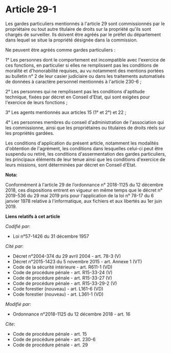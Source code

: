 # Article 29-1

Les gardes particuliers mentionnés à l'article 29 sont commissionnés par le propriétaire ou tout autre titulaire de droits
sur la propriété qu'ils sont chargés de surveiller. Ils doivent être agréés par le préfet du département dans lequel se situe
la propriété désignée dans la commission.

Ne peuvent être agréés comme gardes particuliers :

1° Les personnes dont le comportement est incompatible avec l'exercice de ces fonctions, en particulier si elles ne
remplissent pas les conditions de moralité et d'honorabilité requises, au vu notamment des mentions portées au bulletin n° 2
de leur casier judiciaire ou dans les traitements automatisés de données à caractère personnel mentionnés à l'article 230-6 ;

2° Les personnes qui ne remplissent pas les conditions d'aptitude technique, fixées par décret en Conseil d'Etat, qui sont
exigées pour l'exercice de leurs fonctions ;

3° Les agents mentionnés aux articles 15 (1° et 2°) et 22 ;

4° Les personnes membres du conseil d'administration de l'association qui les commissionne, ainsi que les propriétaires ou
titulaires de droits réels sur les propriétés gardées.

Les conditions d'application du présent article, notamment les modalités d'obtention de l'agrément, les conditions dans
lesquelles celui-ci peut être suspendu ou retiré, les conditions d'assermentation des gardes particuliers, les principaux
éléments de leur tenue ainsi que les conditions d'exercice de leurs missions, sont déterminées par décret en Conseil d'Etat.

**Nota:**

Conformément à l'article 29 de l’ordonnance n° 2018-1125 du 12 décembre 2018, ces dispositions entrent en vigueur en même
temps que le décret n° 2019-536 du 29 mai 2019 pris pour l'application de la loi n° 78-17 du 6 janvier 1978 relative à
l'informatique, aux fichiers et aux libertés au 1er juin 2019.

**Liens relatifs à cet article**

_Codifié par_:

  - Loi n°57-1426 du 31 décembre 1957

_Cité par_:

  - Décret n°2004-374 du 29 avril 2004 - art. 78-3 (V)
  - Décret n°2015-1423 du 5 novembre 2015 - art. Annexe 1 (VT)
  - Code de la sécurité intérieure - art. R611-1 (VD)
  - Code de procédure pénale - art. R15-33-24 (V)
  - Code de procédure pénale - art. R15-33-27 (V)
  - Code de procédure pénale - art. R15-33-29-2 (V)
  - Code forestier (nouveau) - art. L161-6 (VD)
  - Code forestier (nouveau) - art. L361-1 (VD)

_Modifié par_:

  - Ordonnance n°2018-1125 du 12 décembre 2018 - art. 16

_Cite_:

  - Code de procédure pénale - art. 15
  - Code de procédure pénale - art. 230-6
  - Code de procédure pénale - art. 29
